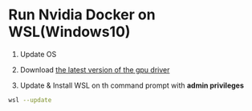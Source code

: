 # Run Nvidia Docker on WSL(Windows10)

1. Update OS

2. Download [the latest version of the gpu driver](https://www.nvidia.com/Download/index.aspx?lang=en-us)

3. Update & Install WSL on th command prompt with **admin privileges**

```bash
wsl --update
```

